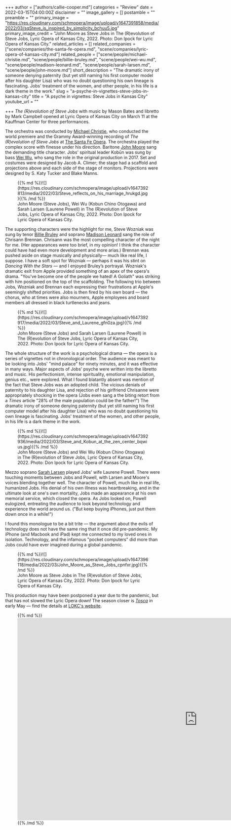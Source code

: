 +++
author = ["authors/callie-cooper.md"]
categories = "Review"
date = 2022-03-15T04:00:00Z
disclaimer = ""
image_gallery = []
postamble = ""
preamble = ""
primary_image = "https://res.cloudinary.com/schmopera/image/upload/v1647391858/media/2022/03/sqSteve_is_inspired_by_simplicity_bchuu5.jpg"
primary_image_credit = "John Moore as Steve Jobs in The (R)evolution of Steve Jobs, Lyric Opera of Kansas City, 2022. Photo: Don Ipock for Lyric Opera of Kansas City."
related_articles = []
related_companies = ["scene/companies/the-santa-fe-opera.md", "scene/companies/lyric-opera-of-kansas-city.md"]
related_people = ["scene/people/michael-christie.md", "scene/people/billie-bruley.md", "scene/people/wei-wu.md", "scene/people/madison-leonard.md", "scene/people/sarah-larsen.md", "scene/people/john-moore.md"]
short_description = "The dramatic irony of someone denying paternity (but yet still naming his first computer model after his daughter Lisa) who was no doubt questioning his own lineage is fascinating. Jobs' treatment of the women, and other people, in his life is a dark theme in the work."
slug = "a-psyche-in-vignettes-steve-jobs-in-kansas-city"
title = "A psyche in vignettes: Steve Jobs in Kansas City"
youtube_url = ""

+++
_The (R)evolution of Steve Jobs_ with music by Mason Bates and libretto by Mark Campbell opened at Lyric Opera of Kansas City on March 11 at the Kauffman Center for three performances.

The orchestra was conducted by [Michael Christie](/talking-with-conductors-michael-christie/), who conducted the world premiere and the Grammy Award-winning recording of _The (R)evolution of Steve Jobs_ at [The Santa Fe Opera](/scene/companies/the-santa-fe-opera/). The orchestra played the complex score with finesse under his direction. Baritone [John Moore](/scene/people/john-moore/) sang the demanding title character. Jobs' spiritual leader Kobūn was sung by bass [Wei Wu](/scene/people/wei-wu/), who sang the role in the original production in 2017. Set and costumes were designed by Jacob A. Climer; the stage had a scaffold and projections above and each side of the stage of monitors. Projections were designed by S. Katy Tucker and Blake Manns.

<figure data-type="image">{{% md %}}![](https://res.cloudinary.com/schmopera/image/upload/v1647392813/media/2022/03/Steve_reflects_on_his_marriage_hrukgd.jpg){{% /md %}}

<figcaption>John Moore (Steve Jobs), Wei Wu (Kobun Chino Otogawa) and Sarah Larsen (Laurene Powell) in The (R)evolution of Steve Jobs, Lyric Opera of Kansas City, 2022. Photo: Don Ipock for Lyric Opera of Kansas City.</figcaption>  
</figure>

The supporting characters were the highlight for me, Steve Wozniak was sung by tenor [Billie Bruley](/scene/people/billie-bruley/) and soprano [Madison Leonard](/scene/people/madison-leonard/) sang the role of Chrisann Brennan. Chrisann was the most compelling character of the night for me. (Her appearances were too brief, in my opinion! I think the character could have had even more development and more arias.) Brennan was pushed aside on stage musically and physically— much like real life, I suppose. I have a soft spot for Wozniak — perhaps it was his stint on _Dancing With the Stars_ — and I enjoyed Bruley’s portrayal. Wozniak's dramatic exit from Apple provided something of an apex of the opera's drama. "You've become one of the people we hated! A Goliath" was striking with him positioned on the top of the scaffolding. The following trio between Jobs, Wozniak and Brennan each expressing their frustrations at Apple's seemingly shifted priorities. Jobs is then fired by his own board — the chorus, who at times were also mourners, Apple employees and board members all dressed in black turtlenecks and jeans.

<figure data-type="image">{{% md %}}![](https://res.cloudinary.com/schmopera/image/upload/v1647392917/media/2022/03/Steve_and_Laurene_gfn0za.jpg){{% /md %}}

<figcaption>John Moore (Steve Jobs) and Sarah Larsen (Laurene Powell) in The (R)evolution of Steve Jobs, Lyric Opera of Kansas City, 2022. Photo: Don Ipock for Lyric Opera of Kansas City.</figcaption></figure>

The whole structure of the work is a psychological drama — the opera is a series of vignettes not in chronological order. The audience was meant to be looking into Jobs' "mind palace" for ninety minutes, and it was effective in many ways. Major aspects of Jobs' psyche were written into the libretto and music. His perfectionism, intense spirituality, emotional manipulation, genius etc., were explored. What I found blatantly absent was mention of the fact that Steve Jobs was an adopted child. The vicious denials of paternity to his daughter Lisa, and rejection of his girlfriend Chrisanne were appropriately shocking in the opera (Jobs even sang a the biting retort from a _Times_ article "28% of the male population could be the father!") The dramatic irony of someone denying paternity (but yet still naming his first computer model after his daughter Lisa) who was no doubt questioning his own lineage is fascinating. Jobs' treatment of the women, and other people, in his life is a dark theme in the work.

<figure data-type="image">{{% md %}}![](https://res.cloudinary.com/schmopera/image/upload/v1647392936/media/2022/03/Steve_and_Kobun_at_the_zen_center_bqwius.jpg){{% /md %}}

<figcaption>John Moore (Steve Jobs) and Wei Wu (Kobun Chino Otogawa) in The (R)evolution of Steve Jobs, Lyric Opera of Kansas City, 2022. Photo: Don Ipock for Lyric Opera of Kansas City.</figcaption></figure>

Mezzo soprano [Sarah Larsen](/scene/people/sarah-larsen/) played Jobs' wife Laurene Powell. There were touching moments between Jobs and Powell, with Larsen and Moore's voices blending together well. The character of Powell, much like in real life, humanized Jobs. His denial of his own illness was heartbreaking, and in the ultimate look at one's own mortality, Jobs made an appearance at his own memorial service, which closed the opera. As Jobs looked on, Powell eulogized, entreating the audience to look beyond technology and experience the world around us. ("But keep buying iPhones, just put them down once in a while!")

I found this monologue to be a bit trite — the argument about the evils of technology does not have the same ring that it once did pre-pandemic. My iPhone (and Macbook and iPad) kept me connected to my loved ones in isolation. Technology, and the infamous "pocket computers" did more than Jobs could have ever imagined during a global pandemic.

<figure data-type="image">{{% md %}}![](https://res.cloudinary.com/schmopera/image/upload/v1647396118/media/2022/03/John_Moore_as_Steve_Jobs_cpnfxr.jpg){{% /md %}}

<figcaption>John Moore as Steve Jobs in The (R)evolution of Steve Jobs, Lyric Opera of Kansas City, 2022. Photo: Don Ipock for Lyric Opera of Kansas City.</figcaption></figure>

This production may have been postponed a year due to the pandemic, but that has not slowed the Lyric Opera down! The season closer is [_Tosca_](https://kcopera.org/performances/tosca/) in early May — find the details at [LOKC's website](https://kcopera.org/performances/tosca/).

<figure data-type="video">{{% md %}}<iframe width="1164" height="655" src="https://www.youtube.com/embed/mPlAmazgDwc" title="YouTube video player" frameborder="0" allow="accelerometer; autoplay; clipboard-write; encrypted-media; gyroscope; picture-in-picture" allowfullscreen></iframe>{{% /md %}}

</figure>